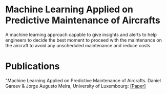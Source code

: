 # Machine Learning Applied on Predictive Maintenance of Aircrafts
A machine learning approach capable to give insights and alerts to help engineers to decide the best moment to proceed with the maintenance on the aircraft to avoid any unscheduled maintenance and reduce costs.



# Publications

"Machine Learning Applied on Predictive Maintenance of Aircrafts. Daniel Gareev & Jorge Augusto Meira, University of Luxembourg: [[Paper]](https://github.com/lowlypalace/ml-predictive-maintenance/blob/master/Machine%20Learning%20Applied%20on%20Predictive%20Maintenance%20of%20Aircrafts.%20An%20experimental%20study.pdf)
